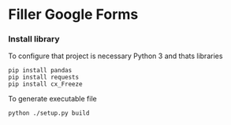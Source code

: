 # Filler Google Forms

### Install library
To configure that project is necessary Python 3 and thats libraries
```
pip install pandas
pip install requests
pip install cx_Freeze
```

To generate executable file
```
python ./setup.py build
```
